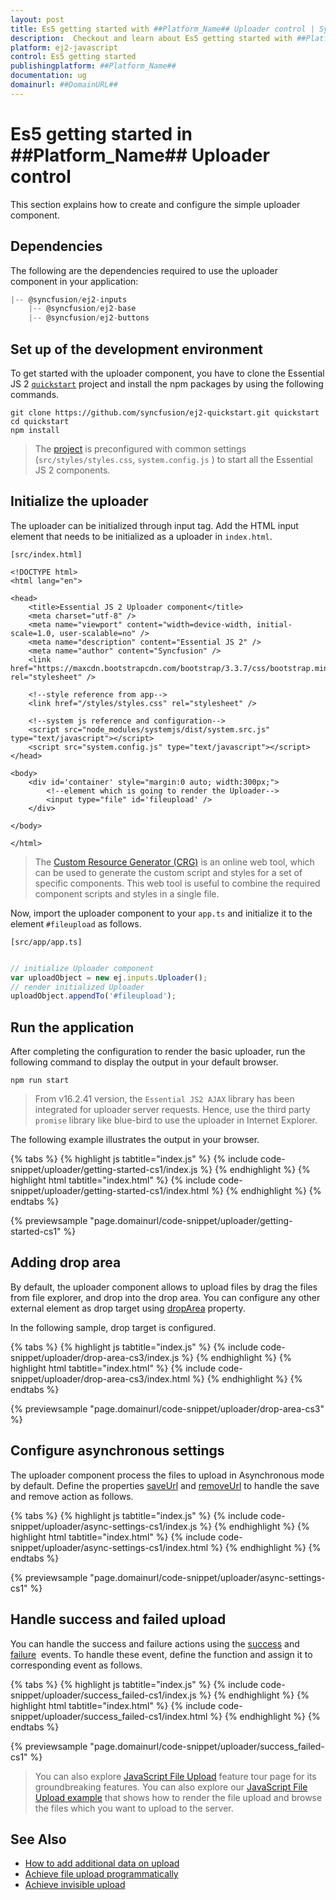 ```yaml
---
layout: post
title: Es5 getting started with ##Platform_Name## Uploader control | Syncfusion
description:  Checkout and learn about Es5 getting started with ##Platform_Name## Uploader control of Syncfusion Essential JS 2 and more details.
platform: ej2-javascript
control: Es5 getting started 
publishingplatform: ##Platform_Name##
documentation: ug
domainurl: ##DomainURL##
---
```


# Es5 getting started in ##Platform_Name## Uploader control

This section explains how to create and configure the simple uploader component.

## Dependencies

The following are the dependencies required to use the uploader component in your application:

```js
|-- @syncfusion/ej2-inputs
    |-- @syncfusion/ej2-base
    |-- @syncfusion/ej2-buttons

```

## Set up of the development environment

To get started with the uploader component, you have to clone the Essential JS 2 [`quickstart`](https://github.com/syncfusion/ej2-quickstart.git) project and install the npm packages by using the following commands.

```
git clone https://github.com/syncfusion/ej2-quickstart.git quickstart
cd quickstart
npm install
```

>The [project](https://github.com/syncfusion/ej2-quickstart.git) is preconfigured with common settings (`src/styles/styles.css`, `system.config.js` ) to start all the Essential JS 2 components.

## Initialize the uploader

The uploader can be initialized through input tag. Add the HTML input element that needs to be initialized as a uploader in `index.html`.

`[src/index.html]`

```
<!DOCTYPE html>
<html lang="en">

<head>
    <title>Essential JS 2 Uploader component</title>
    <meta charset="utf-8" />
    <meta name="viewport" content="width=device-width, initial-scale=1.0, user-scalable=no" />
    <meta name="description" content="Essential JS 2" />
    <meta name="author" content="Syncfusion" />
    <link href="https://maxcdn.bootstrapcdn.com/bootstrap/3.3.7/css/bootstrap.min.css" rel="stylesheet" />

    <!--style reference from app-->
    <link href="/styles/styles.css" rel="stylesheet" />

    <!--system js reference and configuration-->
    <script src="node_modules/systemjs/dist/system.src.js" type="text/javascript"></script>
    <script src="system.config.js" type="text/javascript"></script>
</head>

<body>
    <div id='container' style="margin:0 auto; width:300px;">
        <!--element which is going to render the Uploader-->
        <input type="file" id='fileupload' />
    </div>

</body>

</html>
```

> The [Custom Resource Generator (CRG)](https://crg.syncfusion.com/) is an online web tool, which can be used to generate the custom script and styles for a set of specific components.
> This web tool is useful to combine the required component scripts and styles in a single file.

Now, import the  uploader component to your `app.ts` and initialize it to the element `#fileupload` as follows.

`[src/app/app.ts]`

```ts

// initialize Uploader component
var uploadObject = new ej.inputs.Uploader();
// render initialized Uploader
uploadObject.appendTo('#fileupload');

```

## Run the application

After completing the configuration to render the basic uploader, run the following command to display the output in your default browser.

```
npm run start
```

> From v16.2.41 version, the `Essential JS2 AJAX` library has been integrated for uploader server requests. Hence, use the third party `promise` library like blue-bird to use the uploader in Internet Explorer.

The following example illustrates the output in your browser.

{% tabs %}
{% highlight js tabtitle="index.js" %}
{% include code-snippet/uploader/getting-started-cs1/index.js %}
{% endhighlight %}
{% highlight html tabtitle="index.html" %}
{% include code-snippet/uploader/getting-started-cs1/index.html %}
{% endhighlight %}
{% endtabs %}
        
{% previewsample "page.domainurl/code-snippet/uploader/getting-started-cs1" %}

## Adding drop area

By default, the uploader component allows to upload files by drag the files from file explorer, and drop into the drop area.  You can configure any other external element as drop target using [dropArea](../api/uploader/#droparea) property.

In the following sample, drop target is configured.

{% tabs %}
{% highlight js tabtitle="index.js" %}
{% include code-snippet/uploader/drop-area-cs3/index.js %}
{% endhighlight %}
{% highlight html tabtitle="index.html" %}
{% include code-snippet/uploader/drop-area-cs3/index.html %}
{% endhighlight %}
{% endtabs %}
        
{% previewsample "page.domainurl/code-snippet/uploader/drop-area-cs3" %}

## Configure asynchronous settings

The uploader component process the files to upload in Asynchronous mode by default. Define the properties [saveUrl](../api/uploader/asyncSettingsModel/#saveurl) and [removeUrl](../api/uploader/asyncSettingsModel/#removeurl) to handle the save and remove action as follows.

{% tabs %}
{% highlight js tabtitle="index.js" %}
{% include code-snippet/uploader/async-settings-cs1/index.js %}
{% endhighlight %}
{% highlight html tabtitle="index.html" %}
{% include code-snippet/uploader/async-settings-cs1/index.html %}
{% endhighlight %}
{% endtabs %}
        
{% previewsample "page.domainurl/code-snippet/uploader/async-settings-cs1" %}

## Handle success and failed upload

You can handle the success and failure actions using the [success](../api/uploader/#success) and [failure](../api/uploader/#failure) &nbsp;events. To handle these event, define the function and assign it to corresponding event as follows.

{% tabs %}
{% highlight js tabtitle="index.js" %}
{% include code-snippet/uploader/success_failed-cs1/index.js %}
{% endhighlight %}
{% highlight html tabtitle="index.html" %}
{% include code-snippet/uploader/success_failed-cs1/index.html %}
{% endhighlight %}
{% endtabs %}
        
{% previewsample "page.domainurl/code-snippet/uploader/success_failed-cs1" %}

> You can also explore [JavaScript File Upload](https://www.syncfusion.com/javascript-ui-controls/js-file-upload) feature tour page for its groundbreaking features. You can also explore our [JavaScript File Upload example](https://ej2.syncfusion.com/javascript/demos/#/material/uploader/default.html) that shows how to render the file upload and browse the files which you want to upload to the server.

## See Also

* [How to add additional data on upload](./how-to/add-additional-data-on-upload)
* [Achieve file upload programmatically](./how-to/achieve-file-upload-programmatically)
* [Achieve invisible upload](./how-to/achieve-invisible-upload)
